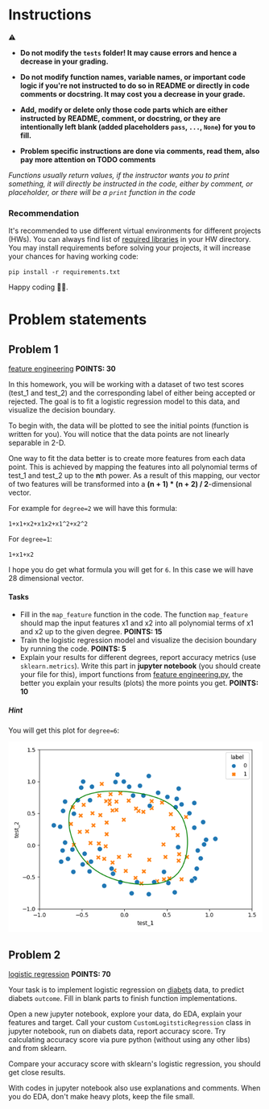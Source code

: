 # Instructions

⚠️

* **Do not modify the `tests` folder! It may cause errors and hence a decrease in your grading.**

* **Do not modify function names, variable names, or important code logic if you're not instructed to do so in README or
  directly in code comments or docstring. It may cost you a decrease in your grade.**

* **Add, modify or delete only those code parts which are either instructed by README, comment, or docstring,
  or they are intentionally left blank (added placeholders `pass`, `...`, `None`) for you to fill.**

* **Problem specific instructions are done via comments, read them, also pay more attention on TODO comments**

*Functions usually return values, if the instructor wants you to print something, it will directly be instructed in the
code, either by comment, or placeholder, or there will be a `print` function in the code*

### Recommendation

It's recommended to use different virtual environments for different projects (HWs).
You can always find list of [required libraries](requirements.txt) in your HW directory.
You may install requirements before solving your projects, it will increase your chances for having working code:

```shell
pip install -r requirements.txt
```

Happy coding 🧑‍💻.

# Problem statements

## Problem 1

[feature engineering](features_engineering.py)  **POINTS: 30**

In this homework, you will be working with a dataset of two test scores (test_1 and test_2) and the corresponding
label of either being accepted or rejected.
The goal is to fit a logistic regression model to this data, and visualize the decision boundary.

To begin with, the data will be plotted to see the initial points (function is written for you).
You will notice that the data points are not linearly separable in 2-D.

One way to fit the data better is to create more features from each data point.
This is achieved by mapping the features into all polynomial terms of test_1 and test_2 up to the **n**th power.
As a result of this mapping, our vector of two features will be transformed into a **(n + 1) * (n + 2) / 2**-dimensional
vector.

For example for `degree=2` we will have this formula:

```shell
1+x1+x2+x1x2+x1^2+x2^2
```

For `degree=1`:

```shell
1+x1+x2
```

I hope you do get what formula you will get for `6`. In this case we will have 28 dimensional vector.

#### Tasks

* Fill in the `map_feature` function in the code. The function `map_feature` should map the input features x1 and x2
  into all polynomial terms of x1 and x2 up to the given degree. **POINTS: 15**
* Train the logistic regression model and visualize the decision boundary by running the code. **POINTS: 5**
* Explain your results for different degrees, report accuracy metrics (use `sklearn.metrics`). Write this part in
  **jupyter notebook** (you should create your file for this), import
  functions from [feature engineering.py](features_engineering.py), the better you explain your results (plots) the more
  points you get. **POINTS: 10**

##### Hint

You will get this plot for `degree=6`:

![Decision Boundry](img/6_boundary.png)

## Problem 2

[logistic regression](logistic_regression.py)  **POINTS: 70**

Your task is to implement logistic regression on [diabets](data/diabetes.csv) data, to predict diabets `outcome`.
Fill in blank parts to finish function implementations.

Open a new jupyter notebook, explore your data, do EDA, explain your features and target.
Call your custom `CustomLogitsticRegression` class in jupyter notebook, run on diabets data, report accuracy score.
Try calculating accuracy score via pure python (without using any other libs) and from sklearn.

Compare your accuracy score with sklearn's logistic regression, you should get close results.

With codes in jupyter notebook also use explanations and comments. When you do EDA, don't make heavy plots, keep the
file small. 

